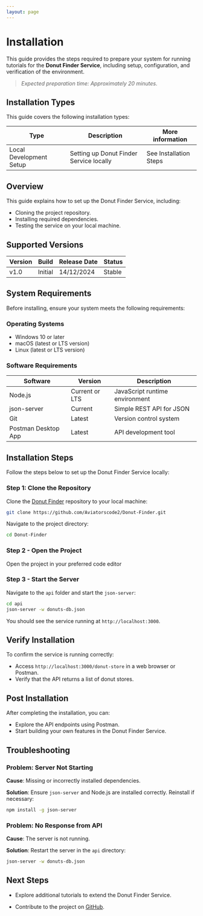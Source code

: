 ```yaml
---
layout: page
---
```


# Installation

This guide provides the steps required to prepare your system for running tutorials for the **Donut Finder Service**, including setup, configuration, and verification of the environment.


> *Expected preparation time: Approximately 20 minutes.*

## Installation Types

This guide covers the following installation types:

| Type                   | Description                             | More information       |
| -----------------------|-----------------------------------------|------------------------|
|Local Development Setup | Setting up Donut Finder Service locally | See Installation Steps |

## Overview

This guide explains how to set up the Donut Finder Service, including:

- Cloning the project repository.
- Installing required dependencies.
- Testing the service on your local machine.

## Supported Versions

| Version | Build    | Release Date | Status    |
|---------|----------|--------------|-----------|
|v1.0     | Initial | 14/12/2024    | Stable    |

## System Requirements

Before installing, ensure your system meets the following requirements:

### Operating Systems
- Windows 10 or later
- macOS (latest or LTS version)
- Linux (latest or LTS version)

### Software Requirements

| Software       | Version               | Description      |
|----------------|-----------------------|------------------------|
|Node.js         | Current or LTS        | JavaScript runtime environment |
|json-server     | Current               | Simple REST API for JSON |
| Git            | Latest                | Version control system |
| Postman Desktop App | Latest           | API development tool |

## Installation Steps
Follow the steps below to set up the Donut Finder Service locally:

### Step 1: Clone the Repository
Clone the [Donut Finder](https://github.com/Aviatorscode2/Donut-Finder) repository to your local machine:
```bash
git clone https://github.com/Aviatorscode2/Donut-Finder.git
```
Navigate to the project directory:

```bash
cd Donut-Finder
```

### Step 2 - Open the Project
Open the project in your preferred code editor

### Step 3 - Start the Server
Navigate to the `api` folder and start the `json-server`:
```bash
cd api
json-server -w donuts-db.json
```
You should see the service running at `http://localhost:3000`.

## Verify Installation
To confirm the service is running correctly:

- Access `http://localhost:3000/donut-store` in a web browser or Postman.
- Verify that the API returns a list of donut stores.

## Post Installation

After completing the installation, you can:

- Explore the API endpoints using Postman.
- Start building your own features in the Donut Finder Service.

## Troubleshooting
### Problem: Server Not Starting

**Cause**: Missing or incorrectly installed dependencies.

**Solution**: Ensure `json-server` and Node.js are installed correctly. Reinstall if necessary:
```bash
npm install -g json-server
```

### Problem: No Response from API

**Cause**: The server is not running.

**Solution**: Restart the server in the `api` directory:
```bash
json-server -w donuts-db.json
```


## Next Steps

- Explore additional tutorials to extend the Donut Finder Service.

- Contribute to the project on [GitHub](https://github.com/Aviatorscode2/Donut-Finder.git).
